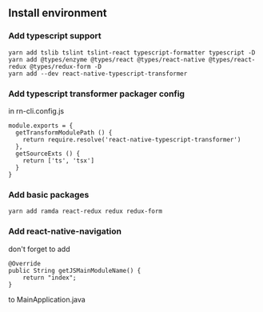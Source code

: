 ## Install environment

### Add typescript support

    yarn add tslib tslint tslint-react typescript-formatter typescript -D
    yarn add @types/enzyme @types/react @types/react-native @types/react-redux @types/redux-form -D
    yarn add --dev react-native-typescript-transformer

### Add typescript transformer packager config

in rn-cli.config.js

    module.exports = {
      getTransformModulePath () {
        return require.resolve('react-native-typescript-transformer')
      },
      getSourceExts () {
        return ['ts', 'tsx']
      }
    }

### Add basic packages

    yarn add ramda react-redux redux redux-form

### Add react-native-navigation

don't forget to add

    @Override
    public String getJSMainModuleName() {
        return "index";
    }

to MainApplication.java
